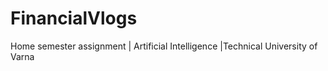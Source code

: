 # FinancialVlogs
Home semester assignment | Artificial Intelligence |Technical University of Varna 
